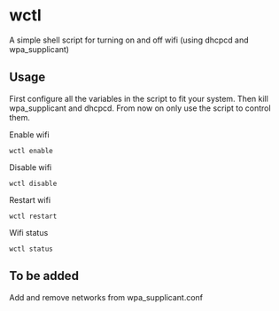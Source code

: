 # wctl
A simple shell script for turning on and off wifi (using dhcpcd and wpa_supplicant)

## Usage

First configure all the variables in the script to fit your system. Then kill wpa_supplicant and dhcpcd. From now on only use the script to control them.

Enable wifi
```
wctl enable
```

Disable wifi
```
wctl disable
```

Restart wifi
```
wctl restart
```

Wifi status
```
wctl status
```

## To be added

Add and remove networks from wpa_supplicant.conf
